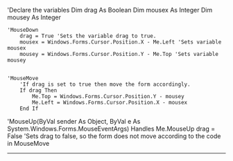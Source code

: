 'Declare the variables
    Dim drag As Boolean
    Dim mousex As Integer
    Dim mousey As Integer


    'MouseDown
        drag = True 'Sets the variable drag to true.
        mousex = Windows.Forms.Cursor.Position.X - Me.Left 'Sets variable mousex
        mousey = Windows.Forms.Cursor.Position.Y - Me.Top 'Sets variable mousey


    'MouseMove
        'If drag is set to true then move the form accordingly.
        If drag Then
            Me.Top = Windows.Forms.Cursor.Position.Y - mousey
            Me.Left = Windows.Forms.Cursor.Position.X - mousex
        End If


  'MouseUp(ByVal sender As Object, ByVal e As System.Windows.Forms.MouseEventArgs) Handles Me.MouseUp
        drag = False 'Sets drag to false, so the form does not move according to the code in MouseMove

-------------------------------------------------------------------------------------------------------------------
